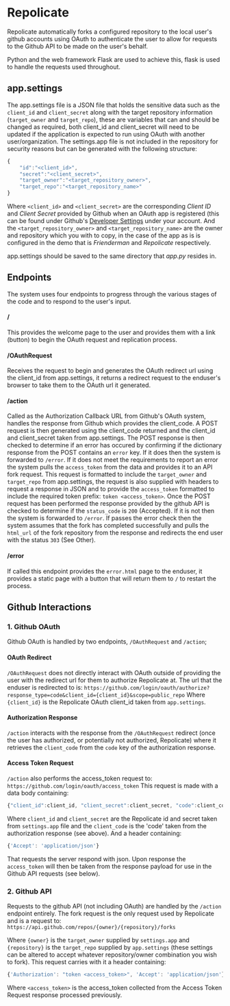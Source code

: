 # Repolicate

Repolicate automatically forks a configured repository to the local user's github accounts using OAuth to authenticate the user to allow for requests to the Github API to be made on the user's behalf.

Python and the web framework Flask are used to achieve this, flask is used to handle the requests used throughout.

## app.settings

The app.settings file is a JSON file that holds the sensitive data such as the `client_id` and `client_secret` along with the target repository information (`target_owner` and `target_repo`), these are variables that can and should be changed as required, both client_id and client_secret will need to be updated if the application is expected to run using OAuth with another user/organization.
The settings.app file is not included in the repository for security reasons but can be generated with the following structure:

```javascript
{
    "id":"<client_id>",
    "secret":"<client_secret>",
    "target_owner":"<target_repository_owner>",
    "target_repo":"<target_repository_name>"
}
```

Where `<client_id>` and `<client_secret>` are the corresponding *Client ID* and *Client Secret* provided by Github when an OAuth app is registered (this can be found under Github's [Developer Settings](https://github.com/settings/developers) under your account.
And the `<target_repository_owner>` and `<target_repository_name>` are the owner and repository which you with to copy, in the case of the app as is is configured in the demo that is *Frienderman* and *Repolicate* respectively.

app.settings should be saved to the same directory that *app.py* resides in.

## Endpoints

The system uses four endpoints to progress through the various stages of the code and to respond to the user's input.

#### /

This provides the welcome page to the user and provides them with a link (button) to begin the OAuth request and replication process.

#### /OAuthRequest

Receives the request to begin and generates the OAuth redirect url using the client_id from app.settings, it returns a redirect request to the enduser's browser to take them to the OAuth url it generated.

#### /action

Called as the Authorization Callback URL from Github's OAuth system, handles the response from Github which provides the client_code. A POST request is then generated using the client_code returned and the client_id and client_secret taken from app.settings. The POST response is then checked to determine if an error has occured by confirming if the dictionary response from the POST contains an `error` key. If it does then the system is forwarded to `/error`.
If it does not meet the requirements to report an error the system pulls the `access_token` from the data and provides it to an API fork request. This request is formatted to include the `target_owner` and `target_repo` from app.settings, the request is also supplied with headers to request a response in JSON and to provide the `access_token` formatted to include the required token prefix: `token <access_token>`. Once the POST request has been performed the response provided by the github API is checked to determine if the `status_code` is `200` (Accepted). If it is not then the system is forwarded to `/error`.
If passes the error check then the system assumes that the fork has completed successfully and pulls the `html_url` of the fork repository from the response and redirects the end user with the status `303` (See Other).

#### /error

If called this endpoint provides the `error.html` page to the enduser, it provides a static page with a button that will return them to `/` to restart the process.

## Github Interactions

### 1. Github OAuth

Github OAuth is handled by two endpoints, `/OAuthRequest` and `/action`;

#### OAuth Redirect

`/OAuthRequest` does not directly interact with OAuth outside of providing the user with the redirect url for them to authorize Repolicate at. The url that the enduser is redirected to is:
```https://github.com/login/oauth/authorize?response_type=code&client_id={client_id}&scope=public_repo```
Where `{client_id}` is the Repolicate OAuth client_id taken from `app.settings`.

#### Authorization Response

`/action` interacts with the response from the `/OAuthRequest` redirect (once the user has authorized, or potentially not authorized, Repolicate) where it retrieves the `client_code` from the `code` key of the authorization response.

#### Access Token Request

`/action` also performs the access_token request to:
```https://github.com/login/oauth/access_token```
This request is made with a data body containing:

```javascript
{"client_id":client_id, "client_secret":client_secret, "code":client_code}
```

Where `client_id` and `client_secret` are the Repolicate id and secret taken from `settings.app` file and the `client_code` is the 'code' taken from the authorization response (see above).
And a header containing:

```javascript
{'Accept': 'application/json'}
```

That requests the server respond with json.
Upon response the `access_token` will then be taken from the response payload for use in the Github API requests (see below).

### 2. Github API

Requests to the github API (not including OAuth) are handled by the `/action` endpoint entirely.
The fork request is the only request used by Repolicate and is a request to:
```https://api.github.com/repos/{owner}/{repository}/forks```

Where `{owner}` is the `target_owner` supplied by `settings.app` and `{repository}` is the `target_repo` supplied by `app.settings` (these settings can be altered to accept whatever repository/owner combination you wish to fork).
This request carries with it a header containing:

```javascript
{'Authorization': "token <access_token>", 'Accept': 'application/json'}
```

Where `<access_token>` is the access_token collected from the Access Token Request response processed previously.
